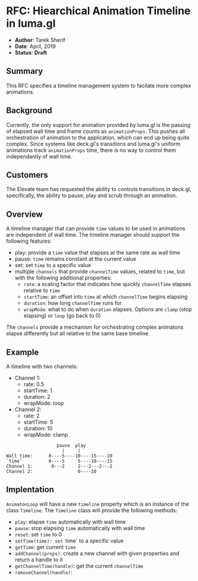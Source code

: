 # RFC: Hiearchical Animation Timeline in luma.gl

* **Author**: Tarek Sherif
* **Date**: April, 2019
* **Status**: **Draft**


## Summary

This RFC specifies a timeline management system to facilate more complex animations.


## Background

Currently, the only support for animation provided by luma.gl is the passing of elapsed wall time and frame counts as `animationProps`. This pushes all orchestration of animation to the application, which can end up being quite complex. Since systems like deck.gl's transitions and luma.gl's uniform animations track `animationProps` time, there is no way to control them independantly of wall time.


## Customers

The Elevate team has requested the ability to controls transitions in deck.gl, specifically, the ability to pause, play and scrub through an animation.


## Overview

A timeline manager that can provide `time` values to be used in animations are independent of wall time. The timeline manager should support the following features:

- play: provide a `time` value that elapses at the same rate as wall time
- pause: `time` remains constant at the current value
- set: set `time` to a specific value
- multiple `channels` that provide `channelTime` values, related to `time`, but with the following additional properties:
  * `rate`: a scaling factor that indicates how quickly `channelTime` elapses relative to `time`
  * `startTime`: an offset into `time` at which `channelTime` begins elapsing
  * `duration`: how long `channelTime` runs for
  * `wrapMode`: what to do when `duration` elapses. Options are `clamp` (stop elapsing) or `loop` (go back to 0)

The `channels` provide a mechanism for orchestrating complex animatons elapse differently but all relative to the same base timeline.

## Example

A timeline with two channels:
- Channel 1:
  - rate: 0.5
  - startTime: 1
  - duration: 2
  - wrapMode: loop
- Channel 2:
  - rate: 2
  - startTime: 5
  - duration: 10
  - wrapMode: clamp

```
                   pause  play
                     |     |
Wall time:      0----5----10----15----20
`time`          0----5     5----10----15
Channel 1:       0---2     2---2---2---2
Channel 2:                 0----10
```

## Implentation

`AnimatonLoop` will have a new `timeline` property which is an instance of the class `Timeline`. The `Timeline` class will provide the following methods:

- `play`: elapse `time` automatically with wall time
- `pause`: stop elapsing `time` automatically with wall time
- `reset`: set `time` to 0
- `setTime(time): set `time` to a specific value
- `getTime`: get current `time`
- `addChannel(props)`: create a new channel with given properties and return a handle to it
- `getChannelTime(handle)`: get the current `channelTime`
- `removeChannel(handle)`:
